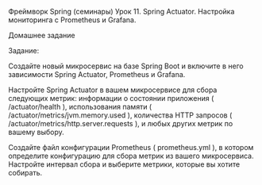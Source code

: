 Фреймворк Spring (семинары)
Урок 11. Spring Actuator. Настройка мониторинга с Prometheus и Grafana.

Домашнее задание

Задание:

Создайте новый микросервис на базе Spring Boot и включите в него зависимости Spring Actuator, Prometheus и Grafana.

Настройте Spring Actuator в вашем микросервисе для сбора следующих метрик: информации о состоянии приложения (
/actuator/health
), использования памяти (
/actuator/metrics/jvm.memory.used
), количества HTTP запросов (
/actuator/metrics/http.server.requests
), и любых других метрик по вашему выбору.

Создайте файл конфигурации Prometheus (
prometheus.yml
), в котором определите конфигурацию для сбора метрик из вашего микросервиса. Настройте интервал сбора и выберите метрики, которые вы хотите собирать.
